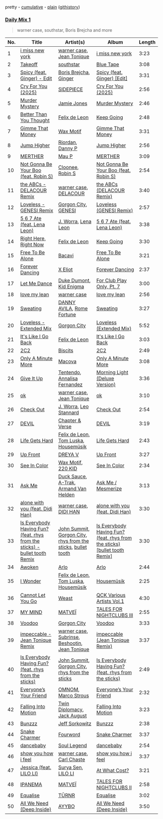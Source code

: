 pretty - [cumulative](/playlists/cumulative/Daily%20Mix%201.md) - [plain](/playlists/plain/37i9dQZF1E381TIGlTphwu) ([githistory](https://github.githistory.xyz/vitokorn/spotify-playlist-archive/blob/master/playlists/plain/37i9dQZF1E381TIGlTphwu))
### [Daily Mix 1](https://open.spotify.com/playlist/37i9dQZF1E381TIGlTphwu)

> warner case, southstar, Boris Brejcha and more

| No. | Title | Artist(s) | Album | Length |
|---|---|---|---|---|
| 1 | [i miss new york](https://open.spotify.com/track/1BbrIpVnqNzTJqBBYvfgkY) | [warner case](https://open.spotify.com/artist/106OuakzOxxbXTuigEEf01), [Jean Tonique](https://open.spotify.com/artist/6BVLQfvzlvlNZ43WjbFgbI) | [i miss new york](https://open.spotify.com/album/00UsuOsS3TvApV8OH4ba6P) | 3:23 |
| 2 | [Takeoff](https://open.spotify.com/track/0qTAgoaSB3HR3pIVLiJIBF) | [southstar](https://open.spotify.com/artist/1GVuCyb4PlArufUZDUnRQi) | [Blue Tape](https://open.spotify.com/album/4gc7lNsbHBXUyyS6BYeahD) | 3:08 |
| 3 | [Spicy (feat. Ginger) - Edit](https://open.spotify.com/track/5ebmgjX1AIlMPXmAvmxfoH) | [Boris Brejcha](https://open.spotify.com/artist/6caPJFLv1wesmM7gwK1ACy), [Ginger](https://open.spotify.com/artist/5b0sKzG9NeO7OjbZJ61ZBN) | [Spicy (feat. Ginger) [Edit]](https://open.spotify.com/album/5NiOkqIUEhAutwSmH4uD5X) | 3:31 |
| 4 | [Cry For You (2025)](https://open.spotify.com/track/2xVDlAuxS6rhEMXOlX9h07) | [SIDEPIECE](https://open.spotify.com/artist/5czbzNZZfWpyFgZyfT3Mkk) | [Cry For You (2025)](https://open.spotify.com/album/7pYLQoKHX1JlhuUyti0HwF) | 2:56 |
| 5 | [Murder Mystery](https://open.spotify.com/track/7LsVN5B04U0wwZAGqOlQlw) | [Jamie Jones](https://open.spotify.com/artist/4admDxmnri5Zco0xYrJ0ji) | [Murder Mystery](https://open.spotify.com/album/4GVjAgTCIDaMZlYCAV61q1) | 2:46 |
| 6 | [Better Than You Thought](https://open.spotify.com/track/0bRgUBbMRbvDqMjrZbAuB8) | [Felix de Leon](https://open.spotify.com/artist/2fT4vFf7hyfIsbpnZKqXEO) | [Keep Going](https://open.spotify.com/album/54kIIKwikA1dQseZxQnSIZ) | 2:48 |
| 7 | [Gimme That Money](https://open.spotify.com/track/1oGns5fvUsvrsm9TtYQdmN) | [Wax Motif](https://open.spotify.com/artist/7zm3aSdmGiOkTt0aZFSO8R) | [Gimme That Money](https://open.spotify.com/album/4SGGU2KzI9HnljEl6EjKIJ) | 3:31 |
| 8 | [Jump Higher](https://open.spotify.com/track/1P4uI6cVv6RgiW1NpJGBjB) | [Riordan](https://open.spotify.com/artist/68rU1sdZ0HjxjEC5YnSmao), [Danny P](https://open.spotify.com/artist/6RImhfdBSbW7mioCBKmQOd) | [Jump Higher](https://open.spotify.com/album/3dpGcHNwIkkcC0Ead79yzw) | 2:56 |
| 9 | [MERTHER](https://open.spotify.com/track/3WBeUXMYcRePMS2DwaNwUD) | [Mau P](https://open.spotify.com/artist/0w1sbtZVQoK6GzV4A4OkCv) | [MERTHER](https://open.spotify.com/album/5tthFm169l1a29bZTlkXoc) | 3:09 |
| 10 | [Not Gonna Be Your Boo (feat. Robin S)](https://open.spotify.com/track/36Umek5lUvL6pXI74dnRct) | [Cloonee](https://open.spotify.com/artist/7MdlXmq2HViAJWo9cf30sR), [Robin S](https://open.spotify.com/artist/2WvLeseDGPX1slhmxI59G3) | [Not Gonna Be Your Boo (feat. Robin S)](https://open.spotify.com/album/7BXYWdQZdWmgybac99Dwy4) | 2:54 |
| 11 | [the ABCs - DELACOUR Remix](https://open.spotify.com/track/4it5NLxQ1wkJGAuiuCGS6s) | [warner case](https://open.spotify.com/artist/106OuakzOxxbXTuigEEf01), [DELACOUR](https://open.spotify.com/artist/3bFd5sav9N5kGzBklcXt6l) | [the ABCs (DELACOUR Remix)](https://open.spotify.com/album/1qJSrWy3fsorwD9quGzVUZ) | 3:40 |
| 12 | [Loveless - GENESI Remix](https://open.spotify.com/track/0vRT7udpIDKttJRdp6OJr3) | [Gorgon City](https://open.spotify.com/artist/4VNQWV2y1E97Eqo2D5UTjx), [GENESI](https://open.spotify.com/artist/4OG9hOPsfAEziKvOJj2SG7) | [Loveless (GENESI Remix)](https://open.spotify.com/album/43hMDGlf0kVl7UqfIpUjNu) | 2:57 |
| 13 | [5 6 7 Ate (feat. Lena Leon)](https://open.spotify.com/track/3fzKKke1VVYHi6zyN3jss1) | [J. Worra](https://open.spotify.com/artist/4q0N3EI67tVnAeeaXbNQIj), [Lena Leon](https://open.spotify.com/artist/0izKfMblL8LX6Bv2wG3Cy7) | [5 6 7 Ate (feat. Lena Leon)](https://open.spotify.com/album/0ZCFpdHLmxghkEcFrY9p5f) | 3:38 |
| 14 | [Right Here, Right Now](https://open.spotify.com/track/7txiGikBWLUrTVBbHMONmw) | [Felix de Leon](https://open.spotify.com/artist/2fT4vFf7hyfIsbpnZKqXEO) | [Keep Going](https://open.spotify.com/album/54kIIKwikA1dQseZxQnSIZ) | 3:30 |
| 15 | [Free To Be Alone](https://open.spotify.com/track/0083ptB4IzDYxItxcVl3oE) | [Bacavi](https://open.spotify.com/artist/7mRPKukfheKbpoHKRS7kkd) | [Free To Be Alone](https://open.spotify.com/album/7wVRwDy7plHP3sLoyTaAjs) | 3:21 |
| 16 | [Forever Dancing](https://open.spotify.com/track/2gDq4FaxNSnHJqIWbB1jKk) | [X Eliot](https://open.spotify.com/artist/0LYYkgt6IhOK8GI5tc5mz9) | [Forever Dancing](https://open.spotify.com/album/6e2u6dHtH5XqKKYf8NwsOi) | 2:37 |
| 17 | [Let Me Dance](https://open.spotify.com/track/572VTntbZiT43hfbp1hhKQ) | [Duke Dumont](https://open.spotify.com/artist/61lyPtntblHJvA7FMMhi7E), [Kid Enigma](https://open.spotify.com/artist/6xh20mDGCfR9jH2tYotdBE) | [For Club Play Only, Pt. 7](https://open.spotify.com/album/6gtIyiWuthKdkFFz5Aoqhu) | 3:00 |
| 18 | [love my lean](https://open.spotify.com/track/0N862MAD8k2sgaKrf1Ezc7) | [warner case](https://open.spotify.com/artist/106OuakzOxxbXTuigEEf01) | [love my lean](https://open.spotify.com/album/3LcQ4ftwtW2kMwLX0chkI0) | 2:56 |
| 19 | [Sweating](https://open.spotify.com/track/2KBwVJtziqVgNRTPUPQ6Zc) | [DANNY AVILA](https://open.spotify.com/artist/1Xv1qZHJ1hnRlWHRTZ3uci), [Rome Fortune](https://open.spotify.com/artist/0AlOgXaMBLYvxNEhqHM4np) | [Sweating](https://open.spotify.com/album/4lUxgBpLj0JI2idSM1dz3F) | 3:27 |
| 20 | [Loveless - Extended Mix](https://open.spotify.com/track/37oQdR9dTtOzvdhpFMLimd) | [Gorgon City](https://open.spotify.com/artist/4VNQWV2y1E97Eqo2D5UTjx) | [Loveless (Extended Mix)](https://open.spotify.com/album/7lIK18GppDQ1IZt7VrwQU4) | 5:52 |
| 21 | [It's Like I Go Back](https://open.spotify.com/track/6r8AneNWG1cTk6yhY9w0nJ) | [Felix de Leon](https://open.spotify.com/artist/2fT4vFf7hyfIsbpnZKqXEO) | [It's Like I Go Back](https://open.spotify.com/album/1sO8dQCBZyZ2S7EM4K5CKp) | 3:03 |
| 22 | [2C2](https://open.spotify.com/track/5baB1M5AL3JQUzEyZbPfBF) | [Biscits](https://open.spotify.com/artist/052B9SONfhoScw7dgYWw5o) | [2C2](https://open.spotify.com/album/6a02jUMJWZw5A2iedtcl2s) | 2:49 |
| 23 | [Only A Minute More](https://open.spotify.com/track/186IAm8G0qCAPmpLcM5CXu) | [Macova](https://open.spotify.com/artist/4PGcvIQltsG2Q4yNAonV8a) | [Only A Minute More](https://open.spotify.com/album/5Y4kTbBK0aYX9vx5tHNGR3) | 3:08 |
| 24 | [Give It Up](https://open.spotify.com/track/0yiTPyDzbMPWn46j9lrkni) | [Tentendo](https://open.spotify.com/artist/3eUpxakSdjFZ5ROQKgfL2W), [Annalisa Fernandez](https://open.spotify.com/artist/5eGzlY642wbXxiXFTwBW0f) | [Morning Light (Deluxe Version)](https://open.spotify.com/album/6w6zFr3hWjlBD5YzNLE0rN) | 3:36 |
| 25 | [ok](https://open.spotify.com/track/4uTSRyGuGpFLwEyvMuxvHL) | [warner case](https://open.spotify.com/artist/106OuakzOxxbXTuigEEf01), [Jean Tonique](https://open.spotify.com/artist/6BVLQfvzlvlNZ43WjbFgbI) | [ok](https://open.spotify.com/album/4f4dczl8ZXc0mlbKOFYret) | 3:10 |
| 26 | [Check Out](https://open.spotify.com/track/2n6qz4opcJlHsEpI8030YM) | [J. Worra](https://open.spotify.com/artist/4q0N3EI67tVnAeeaXbNQIj), [Leo Stannard](https://open.spotify.com/artist/37fzXndf2fxVrk7qarhyo0) | [Check Out](https://open.spotify.com/album/1i9flcfwW08i5ynf4YZHsb) | 2:54 |
| 27 | [DEVIL](https://open.spotify.com/track/13s1tjgcWYyEWZ7A9Ox4tA) | [Chapter & Verse](https://open.spotify.com/artist/5yPVuutf3WAXUt1VqDaN1t) | [DEVIL](https://open.spotify.com/album/3H0zmb6E3dkcrOU9OnkKHc) | 3:19 |
| 28 | [Life Gets Hard](https://open.spotify.com/track/0lfwdlQem7Td9232b1D7OD) | [Felix de Leon](https://open.spotify.com/artist/2fT4vFf7hyfIsbpnZKqXEO), [Tom Luska](https://open.spotify.com/artist/06jpG6gYER8Ki9N72u51jr), [Housemüsik](https://open.spotify.com/artist/3xixx14Cyf3ZMYCUwQYvTT) | [Life Gets Hard](https://open.spotify.com/album/4NindtyEv7OJhyTbswF84H) | 2:43 |
| 29 | [Up Front](https://open.spotify.com/track/74X66DXVuSLDEOp3sR8GFL) | [DREYA V](https://open.spotify.com/artist/4EFAuQI8Ou0bmpf5Vh1P5P) | [Up Front](https://open.spotify.com/album/6eLVBuH7e14JC1pRR09kzP) | 3:27 |
| 30 | [See In Color](https://open.spotify.com/track/2RxDAFchouApF3yUwE6gxE) | [Wax Motif](https://open.spotify.com/artist/7zm3aSdmGiOkTt0aZFSO8R), [220 KID](https://open.spotify.com/artist/4Euia7UzdRshy1DJOSMTcs) | [See In Color](https://open.spotify.com/album/6JK0ooMtZxPQakH2bJJ5Yj) | 2:34 |
| 31 | [Ask Me](https://open.spotify.com/track/22RCqQ7mzUYsDr5UgB0ZLE) | [Duck Sauce](https://open.spotify.com/artist/0q8J3Yj810t5cpAYEJ7gxt), [A-Trak](https://open.spotify.com/artist/3TaUSUXn41GixL7zbvrIDt), [Armand Van Helden](https://open.spotify.com/artist/3cQA9WH8liZfeja1DxcDYE) | [Ask Me / Mesmerize](https://open.spotify.com/album/1pgews3egJx2IY4ZOXYaur) | 3:13 |
| 32 | [alone with you (feat. Didi Han)](https://open.spotify.com/track/3iqbypJ2BSVHc7QMvXG19E) | [warner case](https://open.spotify.com/artist/106OuakzOxxbXTuigEEf01), [DIDI HAN](https://open.spotify.com/artist/2j74J6dIUd8X3x6UKH3pZF) | [alone with you (feat. Didi Han)](https://open.spotify.com/album/37uFN79H6w1fYvjcA6FZVz) | 3:30 |
| 33 | [Is Everybody Having Fun? (feat. rhys from the sticks) - bullet tooth Remix](https://open.spotify.com/track/14Je0EpB0uZ75Mie7j4dTB) | [John Summit](https://open.spotify.com/artist/7kNqXtgeIwFtelmRjWv205), [Gorgon City](https://open.spotify.com/artist/4VNQWV2y1E97Eqo2D5UTjx), [rhys from the sticks](https://open.spotify.com/artist/4tmqN5uP0Aj50ylHgfwvVa), [bullet tooth](https://open.spotify.com/artist/4KWIkeAdOJfvUgXSq0bEWC) | [Is Everybody Having Fun? (feat. rhys from the sticks) [bullet tooth Remix]](https://open.spotify.com/album/3G8lWyJQi6ZAbeyYS2KxMd) | 3:30 |
| 34 | [Awoken](https://open.spotify.com/track/2LclAKE3iireOyuWvvYAfL) | [Arlo](https://open.spotify.com/artist/2Ur1MpOU6IZEVyPvs2IBUW) | [Arlo](https://open.spotify.com/album/59cTAEXvz4XszilyyVTuQ8) | 2:44 |
| 35 | [I Wonder](https://open.spotify.com/track/3g20802ZPQ59XyYanPVOfP) | [Felix de Leon](https://open.spotify.com/artist/2fT4vFf7hyfIsbpnZKqXEO), [Tom Luska](https://open.spotify.com/artist/06jpG6gYER8Ki9N72u51jr), [Housemüsik](https://open.spotify.com/artist/3xixx14Cyf3ZMYCUwQYvTT) | [Housemüsik](https://open.spotify.com/album/6HxIZcDbw9cFT9jQCebcYi) | 2:25 |
| 36 | [Cannot Let You Go](https://open.spotify.com/track/1uYtTOfC6DuNf7GdxkHGkf) | [Weast](https://open.spotify.com/artist/6PqeYJNGdhBM2oZ4AwiW8t) | [QCK Various Artists Vol.1](https://open.spotify.com/album/7vO1e5G8ggJOLiDSr0cBQB) | 4:30 |
| 37 | [MY MIND](https://open.spotify.com/track/7Kgcz89XMfj4WHtm5nd3mJ) | [MATVEÏ](https://open.spotify.com/artist/2c8JocB8eI6cCGaF5xGoT1) | [TALES FOR NIGHTCLUBS III](https://open.spotify.com/album/1rapZi3fPJc3RLRQdxocM7) | 2:55 |
| 38 | [Voodoo](https://open.spotify.com/track/3JsH3qnwhYGs20PBMsCgNx) | [Gorgon City](https://open.spotify.com/artist/4VNQWV2y1E97Eqo2D5UTjx) | [Voodoo](https://open.spotify.com/album/32JzuMXyPDs6ihDnRGh8vy) | 3:33 |
| 39 | [impeccable - Jean Tonique Remix](https://open.spotify.com/track/5Lz398umePPou9ZoA6rpwc) | [warner case](https://open.spotify.com/artist/106OuakzOxxbXTuigEEf01), [Subrinse](https://open.spotify.com/artist/4fmZqhuaI241Eq65pqW1cZ), [Beshootin](https://open.spotify.com/artist/5KiBbeAEOGOpKcENAOt7LU), [Jean Tonique](https://open.spotify.com/artist/6BVLQfvzlvlNZ43WjbFgbI) | [impeccable (Jean Tonique Remix)](https://open.spotify.com/album/5UgUOrhoFe0ry3hLTkW2Hc) | 3:37 |
| 40 | [Is Everybody Having Fun? (feat. rhys from the sticks)](https://open.spotify.com/track/47w21Lurejb4n3r09H19Fz) | [John Summit](https://open.spotify.com/artist/7kNqXtgeIwFtelmRjWv205), [Gorgon City](https://open.spotify.com/artist/4VNQWV2y1E97Eqo2D5UTjx), [rhys from the sticks](https://open.spotify.com/artist/4tmqN5uP0Aj50ylHgfwvVa) | [Is Everybody Having Fun? (feat. rhys from the sticks)](https://open.spotify.com/album/7GEjLJopkc7pA63tWzq5Jl) | 2:49 |
| 41 | [Everyone’s Your Friend](https://open.spotify.com/track/19jUiyqdFejIPFxyNHgMoy) | [OMNOM](https://open.spotify.com/artist/3PYRXP25JcbqhvNaJYcnWy), [Marco Strous](https://open.spotify.com/artist/56HtyYJoZvYc5aVdqDd94i) | [Everyone’s Your Friend](https://open.spotify.com/album/1CSIShfP9nNSJFXn84v1bz) | 2:32 |
| 42 | [Falling Into Motion](https://open.spotify.com/track/4njIsglcQRrpO03FhVhjD3) | [Twin Diplomacy](https://open.spotify.com/artist/5rweLVovWSRNfeuVvzPcCq), [Jack August](https://open.spotify.com/artist/2qAHim7arWxVIhri5JpBry) | [Falling Into Motion](https://open.spotify.com/album/4Ny2qYZ63b024qbUArRdDB) | 3:23 |
| 43 | [Bunzzz](https://open.spotify.com/track/0FVvWhTlaAtcEbO8Bp6on0) | [Jeff Sorkowitz](https://open.spotify.com/artist/2398j57F5pxJjxadRLVZCC) | [Bunzzz](https://open.spotify.com/album/7FPQMoNjZePas7ccKQcjNz) | 2:38 |
| 44 | [Snake Charmer](https://open.spotify.com/track/1eaZvmJgzgIC8qjCGsYTRQ) | [Fourword](https://open.spotify.com/artist/13miAff9zFnv5ls9VvW2H2) | [Snake Charmer](https://open.spotify.com/album/6PbLqgpD6paInSv7sEvSYW) | 3:37 |
| 45 | [dancebaby](https://open.spotify.com/track/10jBvuT9h4F8C6VBzlvhUz) | [Soul Legend](https://open.spotify.com/artist/55KBAeJzZBcJ5AhPW5OOpy) | [dancebaby](https://open.spotify.com/album/1sjwkrKmmgSMv1W0Y6OvLx) | 2:54 |
| 46 | [show you how i feel](https://open.spotify.com/track/69rvirafGxj0hXAKs2fNcr) | [warner case](https://open.spotify.com/artist/106OuakzOxxbXTuigEEf01), [Carl Chaste](https://open.spotify.com/artist/27aQ2UEugFgzcWHQBNlK8g) | [show you how i feel](https://open.spotify.com/album/1bRPr4A5C3rHfnUrL01eVH) | 3:37 |
| 47 | [Jessica (feat. LILO LI)](https://open.spotify.com/track/26GBNTBMH9voS457PnXczI) | [Surya Sen](https://open.spotify.com/artist/4hqsQ13aH4njud9LBg2Qap), [LILO LI](https://open.spotify.com/artist/39clKYxsPkQCMRc7iFgRIh) | [At What Cost?](https://open.spotify.com/album/1fUh6IawE26eEdXqmrX2J8) | 3:21 |
| 48 | [IPANEMA](https://open.spotify.com/track/6vz5lQoqxfgDt3bXNsC4sq) | [MATVEÏ](https://open.spotify.com/artist/2c8JocB8eI6cCGaF5xGoT1) | [TALES FOR NIGHTCLUBS II](https://open.spotify.com/album/2xFGlGQ5iUH8s1IcluUDaZ) | 2:58 |
| 49 | [Equalise](https://open.spotify.com/track/2MsbYG33hbpSHUNDciHrVy) | [TŪRNR](https://open.spotify.com/artist/5w8pUtzfP4vtDMAKGWx5jd) | [Equalise](https://open.spotify.com/album/4ioLwiNZLjzpBjwFi4iKAh) | 3:02 |
| 50 | [All We Need (Deep Inside)](https://open.spotify.com/track/4QH1B0fYwxCmFkY8bxhocr) | [AYYBO](https://open.spotify.com/artist/0YVquC9RaJLYFNmlJFzkTV) | [All We Need (Deep Inside)](https://open.spotify.com/album/18DfikKMks3PcTBfNIhBr9) | 3:50 |